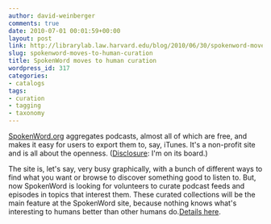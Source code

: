 ```yaml
---
author: david-weinberger
comments: true
date: 2010-07-01 00:01:59+00:00
layout: post
link: http://librarylab.law.harvard.edu/blog/2010/06/30/spokenword-moves-to-human-curation/
slug: spokenword-moves-to-human-curation
title: SpokenWord moves to human curation
wordpress_id: 317
categories:
- catalogs
tags:
- curation
- tagging
- taxonomy
---
```


[SpokenWord.org](http://www.spokenword.org) aggregates podcasts, almost all of which are free, and makes it easy for users to export them to, say, iTunes. It's a non-profit site and is all about the openness. ([Disclosure](http://www.hyperorg.com/misc/disclosure.html): I'm on its board.)

The site is, let's say, very busy graphically, with a bunch of different ways to find what you want or browse to discover something good to listen to. But,  now SpokenWord is looking for volunteers to curate podcast feeds and episodes in topics that interest them. These curated collections will be the main feature at the SpokenWord site, because nothing knows what's interesting to humans better than other humans do.[Details here](http://news.spokenword.org/rd/9z1zqcjgq8lkarlf8v2o6i2oqe27brprhd9pmgi7nco).
